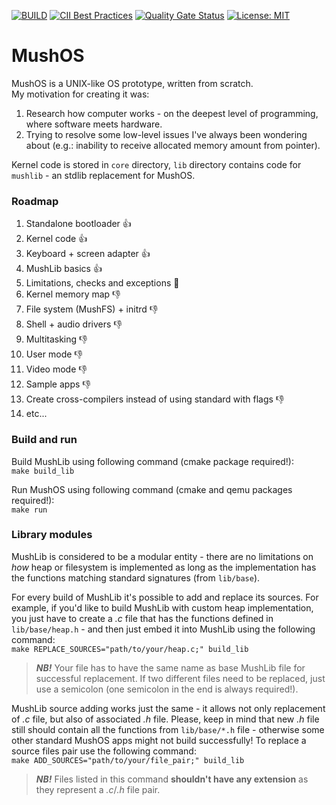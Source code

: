 [![BUILD](https://github.com/pseusys/MushOS/actions/workflows/build.yml/badge.svg)](https://github.com/pseusys/MushOS/actions/workflows/build.yml)
[![CII Best Practices](https://bestpractices.coreinfrastructure.org/projects/4018/badge)](https://bestpractices.coreinfrastructure.org/projects/4018)
[![Quality Gate Status](https://sonarcloud.io/api/project_badges/measure?project=pseusys_MushOS&metric=alert_status)](https://sonarcloud.io/summary/new_code?id=pseusys_MushOS)
[![License: MIT](https://img.shields.io/badge/License-MIT-yellow.svg)](https://opensource.org/licenses/MIT)

# MushOS

MushOS is a UNIX-like OS prototype, written from scratch.  
My motivation for creating it was:
1. Research how computer works - on the deepest level of programming, where software meets hardware.
2. Trying to resolve some low-level issues I've always been wondering about (e.g.: inability to receive allocated memory amount from pointer).

Kernel code is stored in `core` directory, `lib` directory contains code for `mushlib` - an stdlib replacement for MushOS.  


### Roadmap

1. Standalone bootloader 👍
2. Kernel code 👍
3. Keyboard + screen adapter 👍
4. MushLib basics 👍
5. Limitations, checks and exceptions 🤙
6. Kernel memory map 👎
7. File system (MushFS) + initrd 👎
8. Shell + audio drivers 👎
9. Multitasking 👎
10. User mode 👎
11. Video mode 👎
12. Sample apps 👎
13. Create cross-compilers instead of using standard with flags 👎
14. etc...


### Build and run

Build MushLib using following command (cmake package required!):  
`make build_lib`

Run MushOS using following command (cmake and qemu packages required!):  
`make run`


### Library modules

MushLib is considered to be a modular entity - there are no limitations on *how* heap or filesystem is implemented as long as the implementation has the functions matching standard signatures (from `lib/base`).

For every build of MushLib it's possible to add and replace its sources.
For example, if you'd like to build MushLib with custom heap implementation, you just have to create a *.c* file that has the functions defined in `lib/base/heap.h` - and then just embed it into MushLib using the following command:  
`make REPLACE_SOURCES="path/to/your/heap.c;" build_lib`

> **_NB!_** Your file has to have the same name as base MushLib file for successful replacement.
> If two different files need to be replaced, just use a semicolon (one semicolon in the end is always required!).

MushLib source adding works just the same - it allows not only replacement of *.c* file, but also of associated *.h* file. Please, keep in mind that new *.h* file still should contain all the functions from `lib/base/*.h` file - otherwise some other standard MushOS apps might not build successfully!
To replace a source files pair use the following command:  
`make ADD_SOURCES="path/to/your/file_pair;" build_lib`

> **_NB!_** Files listed in this command **shouldn't have any extension** as they represent a *.c*/*.h* file pair.
